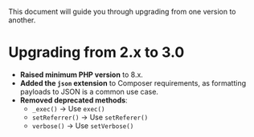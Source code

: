 This document will guide you through upgrading from one version to another.

# Upgrading from 2.x to 3.0

+ **Raised minimum PHP version** to 8.x.  
+ **Added the `json` extension** to Composer requirements, as formatting payloads to JSON is a common use case.  
+ **Removed deprecated methods**:  
  - `_exec()` → Use `exec()`  
  - `setReferrer()` → Use `setReferer()`  
  - `verbose()` → Use `setVerbose()`  